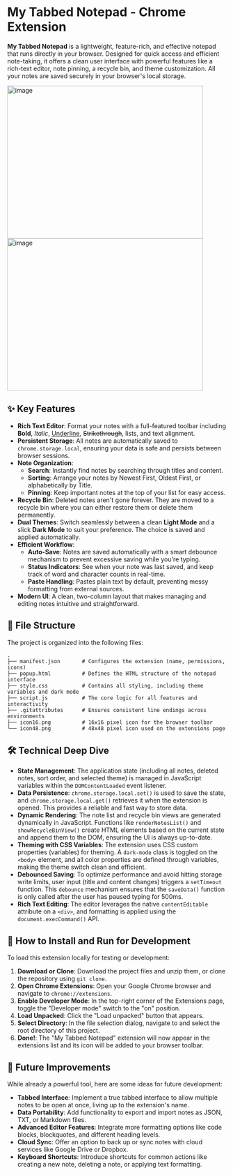 # My Tabbed Notepad - Chrome Extension

**My Tabbed Notepad** is a lightweight, feature-rich, and effective notepad that runs directly in your browser. Designed for quick access and efficient note-taking, it offers a clean user interface with powerful features like a rich-text editor, note pinning, a recycle bin, and theme customization. All your notes are saved securely in your browser's local storage.

<img width="450" height="350" alt="image" src="https://github.com/user-attachments/assets/34abb7b5-9804-47ad-adf9-bcd1e148f7bf" />
<img width="450" height="350" alt="image" src="https://github.com/user-attachments/assets/68d148c4-c5bf-46ad-aefd-9159b98a1063" />


## ✨ Key Features

*   **Rich Text Editor**: Format your notes with a full-featured toolbar including **Bold**, *Italic*, <u>Underline</u>, ~~Strikethrough~~, lists, and text alignment.
*   **Persistent Storage**: All notes are automatically saved to `chrome.storage.local`, ensuring your data is safe and persists between browser sessions.
*   **Note Organization**:
    *   **Search**: Instantly find notes by searching through titles and content.
    *   **Sorting**: Arrange your notes by Newest First, Oldest First, or alphabetically by Title.
    *   **Pinning**: Keep important notes at the top of your list for easy access.
*   **Recycle Bin**: Deleted notes aren't gone forever. They are moved to a recycle bin where you can either restore them or delete them permanently.
*   **Dual Themes**: Switch seamlessly between a clean **Light Mode** and a slick **Dark Mode** to suit your preference. The choice is saved and applied automatically.
*   **Efficient Workflow**:
    *   **Auto-Save**: Notes are saved automatically with a smart debounce mechanism to prevent excessive saving while you're typing.
    *   **Status Indicators**: See when your note was last saved, and keep track of word and character counts in real-time.
    *   **Paste Handling**: Pastes plain text by default, preventing messy formatting from external sources.
*   **Modern UI**: A clean, two-column layout that makes managing and editing notes intuitive and straightforward.

## 📂 File Structure

The project is organized into the following files:

```
.
├── manifest.json       # Configures the extension (name, permissions, icons)
├── popup.html          # Defines the HTML structure of the notepad interface
├── style.css           # Contains all styling, including theme variables and dark mode
├── script.js           # The core logic for all features and interactivity
├── .gitattributes      # Ensures consistent line endings across environments
├── icon16.png          # 16x16 pixel icon for the browser toolbar
└── icon48.png          # 48x48 pixel icon used on the extensions page
```

## 🛠️ Technical Deep Dive

*   **State Management**: The application state (including all notes, deleted notes, sort order, and selected theme) is managed in JavaScript variables within the `DOMContentLoaded` event listener.
*   **Data Persistence**: `chrome.storage.local.set()` is used to save the state, and `chrome.storage.local.get()` retrieves it when the extension is opened. This provides a reliable and fast way to store data.
*   **Dynamic Rendering**: The note list and recycle bin views are generated dynamically in JavaScript. Functions like `renderNotesList()` and `showRecycleBinView()` create HTML elements based on the current state and append them to the DOM, ensuring the UI is always up-to-date.
*   **Theming with CSS Variables**: The extension uses CSS custom properties (variables) for theming. A `dark-mode` class is toggled on the `<body>` element, and all color properties are defined through variables, making the theme switch clean and efficient.
*   **Debounced Saving**: To optimize performance and avoid hitting storage write limits, user input (title and content changes) triggers a `setTimeout` function. This `debounce` mechanism ensures that the `saveData()` function is only called after the user has paused typing for 500ms.
*   **Rich Text Editing**: The editor leverages the native `contentEditable` attribute on a `<div>`, and formatting is applied using the `document.execCommand()` API.

## 🚀 How to Install and Run for Development

To load this extension locally for testing or development:

1.  **Download or Clone**: Download the project files and unzip them, or clone the repository using `git clone`.
2.  **Open Chrome Extensions**: Open your Google Chrome browser and navigate to `chrome://extensions`.
3.  **Enable Developer Mode**: In the top-right corner of the Extensions page, toggle the "Developer mode" switch to the "on" position.
4.  **Load Unpacked**: Click the "Load unpacked" button that appears.
5.  **Select Directory**: In the file selection dialog, navigate to and select the root directory of this project.
6.  **Done!**: The "My Tabbed Notepad" extension will now appear in the extensions list and its icon will be added to your browser toolbar.

## 🔮 Future Improvements

While already a powerful tool, here are some ideas for future development:

*   **Tabbed Interface**: Implement a true tabbed interface to allow multiple notes to be open at once, living up to the extension's name.
*   **Data Portability**: Add functionality to export and import notes as JSON, TXT, or Markdown files.
*   **Advanced Editor Features**: Integrate more formatting options like code blocks, blockquotes, and different heading levels.
*   **Cloud Sync**: Offer an option to back up or sync notes with cloud services like Google Drive or Dropbox.
*   **Keyboard Shortcuts**: Introduce shortcuts for common actions like creating a new note, deleting a note, or applying text formatting.
